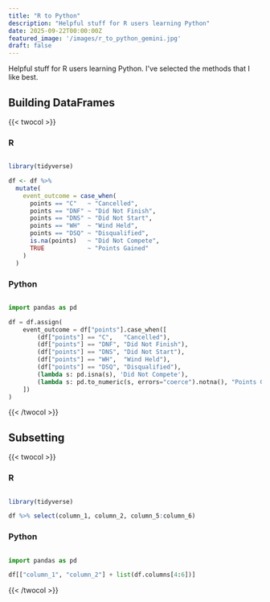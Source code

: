```yaml
---
title: "R to Python"
description: "Helpful stuff for R users learning Python"
date: 2025-09-22T00:00:00Z
featured_image: '/images/r_to_python_gemini.jpg'
draft: false
---
```


Helpful stuff for R users learning Python. I've selected the methods that I like best. 


## Building DataFrames

{{< twocol >}}

### R
```r

library(tidyverse)

df <- df %>% 
  mutate(
    event_outcome = case_when(
      points == "C"   ~ "Cancelled",
      points == "DNF" ~ "Did Not Finish",
      points == "DNS" ~ "Did Not Start",
      points == "WH"  ~ "Wind Held",
      points == "DSQ" ~ "Disqualified",
      is.na(points)   ~ "Did Not Compete",
      TRUE            ~ "Points Gained"
    )
  )
  ```

<!--col-->
### Python
```python

import pandas as pd

df = df.assign(
    event_outcome = df["points"].case_when([
        (df["points"] == "C",   "Cancelled"), 
        (df["points"] == "DNF", "Did Not Finish"), 
        (df["points"] == "DNS", "Did Not Start"), 
        (df["points"] == "WH",  "Wind Held"),
        (df["points"] == "DSQ", "Disqualified"),
        (lambda s: pd.isna(s), 'Did Not Compete'),
        (lambda s: pd.to_numeric(s, errors="coerce").notna(), "Points Gained"),
    ])
)
```
{{< /twocol >}}

## Subsetting

{{< twocol >}}

### R
```r

library(tidyverse)

df %>% select(column_1, column_2, column_5:column_6)

  ```

<!--col-->
### Python
```python

import pandas as pd

df[["column_1", "column_2"] + list(df.columns[4:6])]

```
{{< /twocol >}}

